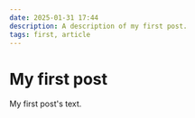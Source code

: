 ```yaml
---
date: 2025-01-31 17:44
description: A description of my first post.
tags: first, article
---
```

# My first post

My first post's text.